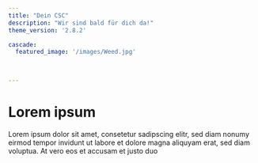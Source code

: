 ```yaml
---
title: "Dein CSC"
description: "Wir sind bald für dich da!"
theme_version: '2.8.2'

cascade:
  featured_image: '/images/Weed.jpg'
  


---
```

<h1 class="green">Lorem ipsum</h1>
Lorem ipsum dolor sit amet, consetetur sadipscing elitr, sed diam nonumy eirmod tempor invidunt ut labore et dolore magna aliquyam erat, sed diam voluptua. At vero eos et accusam et justo duo 